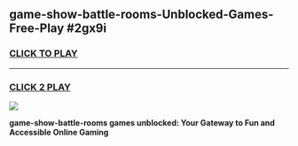 
## game-show-battle-rooms-Unblocked-Games-Free-Play #2gx9i
<h3>
<a href="https://us.freeplayer.one?title=game-show-battle-rooms&ref=9M">CLICK TO PLAY</a></h3>
<hr>

<h3>
<a href="https://us.freeplayer.one?title=game-show-battle-rooms&ref=9M">CLICK 2 PLAY</a>
  
</h3>

<a href="https://us.freeplayer.one?title=game-show-battle-rooms&ref=9M"><img src="https://clearcache.store/games.png"></a>


**game-show-battle-rooms games unblocked: Your Gateway to Fun and Accessible Online Gaming**
